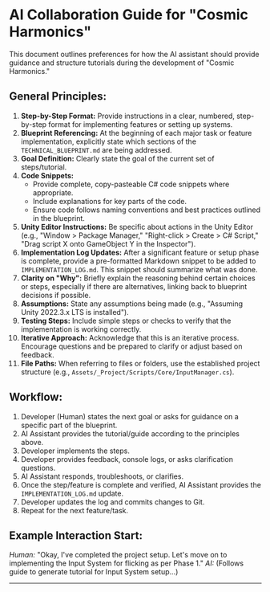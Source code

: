 # AI Collaboration Guide for "Cosmic Harmonics"

This document outlines preferences for how the AI assistant should provide guidance and structure tutorials during the development of "Cosmic Harmonics."

## General Principles:

1.  **Step-by-Step Format:** Provide instructions in a clear, numbered, step-by-step format for implementing features or setting up systems.
2.  **Blueprint Referencing:** At the beginning of each major task or feature implementation, explicitly state which sections of the `TECHNICAL_BLUEPRINT.md` are being addressed.
3.  **Goal Definition:** Clearly state the goal of the current set of steps/tutorial.
4.  **Code Snippets:**
    -   Provide complete, copy-pasteable C# code snippets where appropriate.
    -   Include explanations for key parts of the code.
    -   Ensure code follows naming conventions and best practices outlined in the blueprint.
5.  **Unity Editor Instructions:** Be specific about actions in the Unity Editor (e.g., "Window > Package Manager," "Right-click > Create > C# Script," "Drag script X onto GameObject Y in the Inspector").
6.  **Implementation Log Updates:** After a significant feature or setup phase is complete, provide a pre-formatted Markdown snippet to be added to `IMPLEMENTATION_LOG.md`. This snippet should summarize what was done.
7.  **Clarity on "Why":** Briefly explain the reasoning behind certain choices or steps, especially if there are alternatives, linking back to blueprint decisions if possible.
8.  **Assumptions:** State any assumptions being made (e.g., "Assuming Unity 2022.3.x LTS is installed").
9.  **Testing Steps:** Include simple steps or checks to verify that the implementation is working correctly.
10. **Iterative Approach:** Acknowledge that this is an iterative process. Encourage questions and be prepared to clarify or adjust based on feedback.
11. **File Paths:** When referring to files or folders, use the established project structure (e.g., `Assets/_Project/Scripts/Core/InputManager.cs`).

## Workflow:

1.  Developer (Human) states the next goal or asks for guidance on a specific part of the blueprint.
2.  AI Assistant provides the tutorial/guide according to the principles above.
3.  Developer implements the steps.
4.  Developer provides feedback, console logs, or asks clarification questions.
5.  AI Assistant responds, troubleshoots, or clarifies.
6.  Once the step/feature is complete and verified, AI Assistant provides the `IMPLEMENTATION_LOG.md` update.
7.  Developer updates the log and commits changes to Git.
8.  Repeat for the next feature/task.

## Example Interaction Start:

_Human:_ "Okay, I've completed the project setup. Let's move on to implementing the Input System for flicking as per Phase 1."
_AI:_ (Follows guide to generate tutorial for Input System setup...)

---
